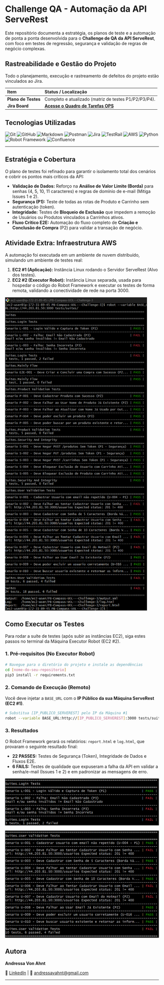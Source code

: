 # Challenge QA - Automação da API ServeRest

Este repositório documenta a estratégia, os planos de teste e a automação de ponta a ponta desenvolvida para o **Challenge de QA da API ServeRest**, com foco em testes de regressão, segurança e validação de regras de negócio complexas.

## Rastreabilidade e Gestão do Projeto

Todo o planejamento, execução e rastreamento de defeitos do projeto estão vinculados ao Jira.

| Item | Status / Localização |
| :--- | :--- |
| **Plano de Testes** | Completo e atualizado (matriz de testes P1/P2/P3/P4). |
| **Jira Board** | **[Acesse o Quadro de Tarefas OPS](https://challenge1andressa.atlassian.net/jira/software/projects/OPS/boards/1?atlOrigin=eyJpIjoiNzMxZTFjODVmODZiNGU4YzllYzI5MDhiOGJmMWFiNTYiLCJwIjoiaiJ9)** |

## Tecnologias Utilizadas

![Git](https://img.shields.io/badge/Git-F05032?style=for-the-badge&logo=git&logoColor=white)
![GitHub](https://img.shields.io/badge/GitHub-181717?style=for-the-badge&logo=github&logoColor=white)
![Markdown](https://img.shields.io/badge/Markdown-000000?style=for-the-badge&logo=markdown&logoColor=white)
![Postman](https://img.shields.io/badge/Postman-FF6C37?style=for-the-badge&logo=postman&logoColor=white)
![Jira](https://img.shields.io/badge/Jira-0052CC?style=for-the-badge&logo=jira&logoColor=white)
![TestRail](https://img.shields.io/badge/TestRail-0A0A0A?style=for-the-badge&logo=testrail&logoColor=white)
![AWS](https://img.shields.io/badge/AWS-232F3E?style=for-the-badge&logo=amazon-aws&logoColor=orange)
![Python](https://img.shields.io/badge/Python-3776AB?style=for-the-badge&logo=python&logoColor=white)
![Robot Framework](https://img.shields.io/badge/RobotFramework-000000?style=for-the-badge&logo=robot-framework&logoColor=white)
![Confluence](https://img.shields.io/badge/Confluence-172B4D?style=for-the-badge&logo=confluence&logoColor=white)

---


## Estratégia e Cobertura

O plano de testes foi refinado para garantir o isolamento total dos cenários e cobrir os pontos mais críticos da API:

  * **Validação de Dados:** Reforço na **Análise de Valor Limite (Borda)** para senhas (4, 5, 10, 11 caracteres) e regras de domínio de e-mail (Mitiga Issues 1 e 2).
  * **Segurança (P1):** Teste de todas as rotas de Produto e Carrinho sem autenticação (token).
  * **Integridade:** Testes de **Bloqueio de Exclusão** que impedem a remoção de Usuários ou Produtos vinculados a Carrinhos ativos.
  * **Fluxo Crítico E2E:** Automação do fluxo completo de **Criação e Conclusão de Compra** (P2) para validar a transação de negócio.

## Atividade Extra: Infraestrutura AWS

A automação foi executada em um ambiente de nuvem distribuído, simulando um ambiente de testes real:

1.  **EC2 \#1 (Aplicação):** Instância Linux rodando o Servidor ServeRest (Alvo dos testes).
2.  **EC2 \#2 (Executor Robot):** Instância Linux separada, usada para hospedar o código do Robot Framework e executar os testes de forma remota, validando a conectividade de rede na porta 3000.

![Evidência de Execução Remota](images/execution_log.png)

## Como Executar os Testes

Para rodar a suíte de testes (após subir as instâncias EC2), siga estes passos no terminal da Máquina Executor Robot (EC2 \#2).

### 1\. Pré-requisitos (No Executor Robot)

```bash
# Navegue para o diretório do projeto e instale as dependências
cd [nome-do-seu-repositorio]
pip3 install -r requirements.txt
```

### 2\. Comando de Execução (Remoto)

Você deve injetar a `BASE_URL` com o **IP Público da sua Máquina ServeRest (EC2 \#1)**.

```bash
# Substitua [IP_PUBLICO_SERVEREST] pelo IP da Máquina #1
robot --variable BASE_URL:http://[IP_PUBLICO_SERVEREST]:3000 tests/suites/
```

### 3\. Resultados

O Robot Framework gerará os relatórios: `report.html` e `log.html`, que provaram o seguinte resultado final:

  * **22 PASSES:** Testes de Segurança (Token), Integridade de Dados e Fluxos E2E.
  * **6 FAILS:** Testes de qualidade que expuseram a falha da API em validar a senha/e-mail (Issues 1 e 2) e em padronizar as mensagens de erro.

  ![Evidência Erro 1](images/results_login.png)
  
  ![Evidência Erro 2](images/results_user.png)

## Autora  

**Andressa Von Ahnt**  

🔗 [LinkedIn](https://www.linkedin.com/in/andressa-von-ahnt-831556363) | 📧 andressavahnt@gmail.com  

---